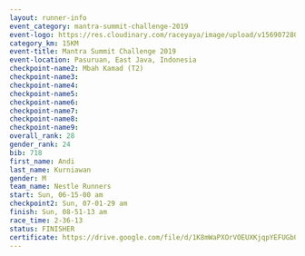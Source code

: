 ```yaml
---
layout: runner-info 
event_category: mantra-summit-challenge-2019 
event-logo: https://res.cloudinary.com/raceyaya/image/upload/v1569072809/logo/mantra-image_segrbx.jpg
category_km: 15KM 
event-title: Mantra Summit Challenge 2019 
event-location: Pasuruan, East Java, Indonesia 
checkpoint-name2: Mbah Kamad (T2) 
checkpoint-name3: 
checkpoint-name4: 
checkpoint-name5: 
checkpoint-name6: 
checkpoint-name7: 
checkpoint-name8: 
checkpoint-name9: 
overall_rank: 28
gender_rank: 24
bib: 718
first_name: Andi
last_name: Kurniawan
gender: M
team_name: Nestle Runners
start: Sun, 06-15-00 am
checkpoint2: Sun, 07-01-29 am
finish: Sun, 08-51-13 am
race_time: 2-36-13
status: FINISHER
certificate: https://drive.google.com/file/d/1K8mWaPXOrVOEUXKjqpYEFUGb05eJolxl/view?usp=sharing
---
```

